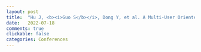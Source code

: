 ```yaml
---
layout: post
title:  "Hu J, <b><i>Guo S</b></i>, Dong Y, et al. A Multi-User Oriented Live Free-Viewpoint Video Streaming System Based on View Interpolation[C]//2022 IEEE International Conference on Multimedia and Expo (ICME). IEEE, 2022: 1-6. [CCF-B]"
date:   2022-07-18
comments: true
clickable: false
categories: Conferences
---
```

